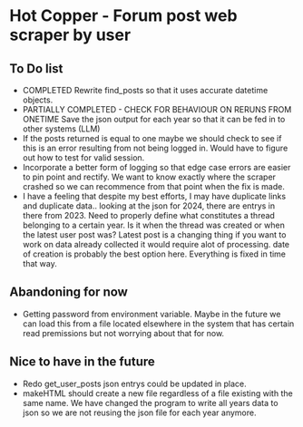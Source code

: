 # Hot Copper - Forum post web scraper by user

## To Do list
- COMPLETED Rewrite find_posts so that it uses accurate datetime objects.
- PARTIALLY COMPLETED - CHECK FOR BEHAVIOUR ON RERUNS FROM ONETIME Save the json output for each year so that it can be fed in to other systems (LLM)
- If the posts returned is equal to one maybe we should check to see if this is an error resulting from not being logged in.
  Would have to figure out how to test for valid session.
- Incorporate a better form of logging so that edge case errors are easier to pin point and rectify. 
  We want to know exactly where the scraper crashed so we can recommence from that point when the fix is made.
- I have a feeling that despite my best efforts, I may have duplicate links and duplicate data.. looking at the json for 2024, there are entrys in there from 2023. Need to properly define what constitutes a thread belonging to a certain year. Is it when the thread was created or when the latest user post was? Latest post is a changing thing if you want to work on data already collected it would require alot of processing. date of creation is probably the best option here. Everything is fixed in time that way.

## Abandoning for now
- Getting password from environment variable. Maybe in the future we can load this from a file located elsewhere in the system that has certain read premissions but not worrying about that for now.

## Nice to have in the future
- Redo get_user_posts json entrys could be updated in place.
- makeHTML should create a new file regardless of a file existing with the same name. We have changed the program to write all years data to json so we are not reusing the json file for each year anymore.